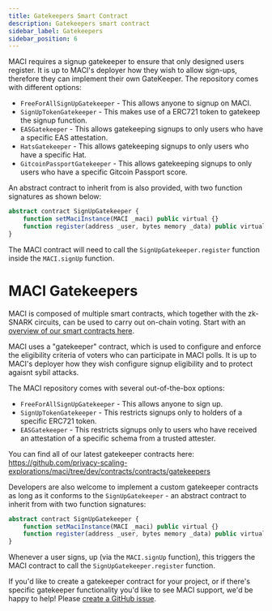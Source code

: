 ```yaml
---
title: Gatekeepers Smart Contract
description: Gatekeepers smart contract
sidebar_label: Gatekeepers
sidebar_position: 6
---
```


MACI requires a signup gatekeeper to ensure that only designed users register. It is up to MACI's deployer how they wish to allow sign-ups, therefore they can implement their own GateKeeper. The repository comes with different options:

- `FreeForAllSignUpGatekeeper` - This allows anyone to signup on MACI.
- `SignUpTokenGatekeeper` - This makes use of a ERC721 token to gatekeep the signup function.
- `EASGatekeeper` - This allows gatekeeping signups to only users who have a specific EAS attestation.
- `HatsGatekeeper` - This allows gatekeeping signups to only users who have a specific Hat.
- `GitcoinPassportGatekeeper` - This allows gatekeeping signups to only users who have a specific Gitcoin Passport score.

An abstract contract to inherit from is also provided, with two function signatures as shown below:

```ts
abstract contract SignUpGatekeeper {
    function setMaciInstance(MACI _maci) public virtual {}
    function register(address _user, bytes memory _data) public virtual {}
}
```

The MACI contract will need to call the `SignUpGatekeeper.register` function inside the `MACI.signUp` function.


# MACI Gatekeepers

MACI is composed of multiple smart contracts, which together with the zk-SNARK circuits, can be used to carry out on-chain voting. Start with an [overview of our smart contracts here](/docs/contracts).

MACI uses a "gatekeeper" contract, which is used to configure and enforce the eligibility criteria of voters who can participate in MACI polls. It is up to MACI's deployer how they wish configure signup eligibility and to protect agaisnt sybil attacks.

The MACI repository comes with several out-of-the-box options:

- `FreeForAllSignUpGatekeeper` - This allows anyone to sign up.
- `SignUpTokenGatekeeper` - This restricts signups only to holders of a specific ERC721 token.
- `EASGatekeeper` - This restricts signups only to users who have received an attestation of a specific schema from a trusted attester.

You can find all of our latest gatekeeper contracts here:
https://github.com/privacy-scaling-explorations/maci/tree/dev/contracts/contracts/gatekeepers

Developers are also welcome to implement a custom gatekeeper contracts as long as it conforms to the `SignUpGatekeeper` - an abstract contract to inherit from with two function signatures:

```ts
abstract contract SignUpGatekeeper {
    function setMaciInstance(MACI _maci) public virtual {}
    function register(address _user, bytes memory _data) public virtual {}
}
```

Whenever a user signs, up (via the `MACI.signUp` function), this triggers the MACI contract to call the `SignUpGatekeeper.register` function.

If you'd like to create a gatekeeper contract for your project, or if there's specific gatekeeper functionality you'd like to see MACI support, we'd be happy to help! Please [create a GitHub issue](https://github.com/privacy-scaling-explorations/maci/issues/new/choose).
